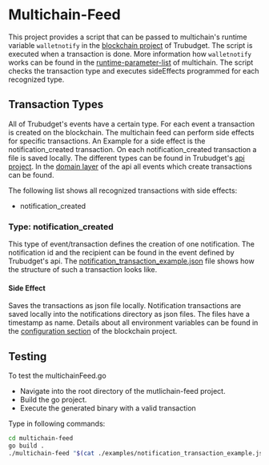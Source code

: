 # Multichain-Feed

This project provides a script that can be passed to multichain's runtime variable `walletnotify` in the [blockchain project](https://github.com/openkfw/TruBudget/tree/master/blockchain) of Trubudget. The script is executed when a transaction is done. More information how `walletnotify` works can be found in the [runtime-parameter-list](https://www.multichain.com/developers/runtime-parameters/) of multichain.
The script checks the transaction type and executes sideEffects programmed for each recognized type.

## Transaction Types

All of Trubudget's events have a certain type. For each event a transaction is created on the blockchain. The multichain feed can perform side effects for specific transactions. An Example for a side effect is the notification_created transaction. On each notification_created transaction a file is saved locally. The different types can be found in Trubudget's [api project](https://github.com/openkfw/TruBudget/tree/master/api). In the [domain layer](https://github.com/openkfw/TruBudget/tree/master/api/src/service/domain#events) of the api all events which create transactions can be found.

The following list shows all recognized transactions with side effects:

- notification_created

### Type: notification_created

This type of event/transaction defines the creation of one notification. The notification id and the recipient can be found in the event defined by Trubudget's api. The [notification_transaction_example.json](./notification_transaction_example.json) file shows how the structure of such a transaction looks like.

#### Side Effect

Saves the transactions as json file locally. Notification transactions are saved locally into the notifications directory as json files. The files have a timestamp as name. Details about all environment variables can be found in the [configuration section](https://github.com/openkfw/TruBudget/tree/master/blockchain#configuration) of the blockchain project.

## Testing

To test the multichainFeed.go

- Navigate into the root directory of the mutlichain-feed project.
- Build the go project.
- Execute the generated binary with a valid transaction

Type in following commands:

```bash
cd multichain-feed
go build .
./multichain-feed "$(cat ./examples/notification_transaction_example.json)"
```
